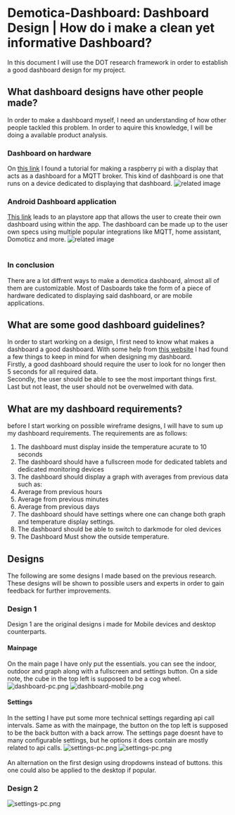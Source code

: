 # Demotica-Dashboard: Dashboard Design | How do i make a clean yet informative Dashboard?
In this document I will use the DOT research framework in order to establish a good dashboard design for my project. 

## What dashboard designs have other people made?
In order to make a dashboard myself, I need an understanding of how other people tackled this problem. In order to aquire this knowledge, I will be doing a available product analysis.

### Dashboard on hardware
On [this link](https://computertotaal.nl/artikelen/internet-thuis/zo-maak-je-een-eenvoudig-dashboard-voor-je-domoticasysteem/) I found a tutorial for making a raspberry pi with a display that acts as a dashboard for a MQTT broker. This kind of dashboard is one that runs on a device dedicated to displaying that dashboard.
![related image](https://api.reshift.nl/modules/media/show_image/569967/?width=640&crop=center)

### Android Dashboard application
[This link](https://play.google.com/store/apps/details?id=app.homehabit.view&hl=nl&gl=US) leads to an playstore app that allows the user to create their own dashboard using within the app. The dashboard can be made up to the user own specs using multiple popular integrations like MQTT, home assistant, Domoticz and more.
![related image](https://play-lh.googleusercontent.com/m1KCENqg8pVep7qdtcdrYjJtVnd--lH_t_7KP8phH-WuebTzTULqoSsQxt16IHIah_8=w2560-h1315)
<br/><br/>
### In conclusion
There are a lot diffrent ways to make a demotica dashboard, almost all of them are customizable. Most of Dasboards take the form of a piece of hardware dedicated to displaying said dashboard, or are mobile applications. 

## What are some good dashboard guidelines?
In order to start working on a design, I first need to know what makes a dashboard a good dashboard. 
With some help from [this website](https://www.eleken.co/blog-posts/dashboard-design-examples-that-catch-the-eye) I had found a few things to keep in mind for when designing my dashboard.<br/>
Firstly, a good dashboard should require the user to look for no longer then 5 seconds for all required data.<br/>
Secondly, the user should be able to see the most important things first.<br/>
Last but not least, the user should not be overwelmed with data.

## What are my dashboard requirements?
before I start working on possible wireframe designs, I will have to sum up my dashboard requirements.
The requirements are as follows:
1. The dashboard must display inside the temperature acurate to 10 seconds
2. The dashboard should have a fullscreen mode for dedicated tablets and dedicated monitoring devices
3. The dashboard should display a graph with averages from previous data such as:
  1. Average from previous hours 
  2. Average from previous minutes
  3. Average from previous days
4. The dashboard should have settings where one can change both graph and temperature display settings.
5. The dashboard should be able to switch to darkmode for oled devices
6. The Dashboard Must show the outside temperature.

## Designs
The following are some designs I made based on the previous research. These designs will be shown to possible users and experts in order to gain feedback for further improvements.

### Design 1
Design 1 are the original designs i made for Mobile devices and desktop counterparts.
#### Mainpage
On the main page I have only put the essentials. you can see the indoor, outdoor and graph along with a fullscreen and settings button.
On a side note, the cube in the top left is supposed to be a cog wheel.
![dashboard-pc.png](./Media/dashboard-pc.png)
![dashboard-mobile.png](./Media/dashboard-mobile.png)
#### Settings
In the setting I have put some more technical settings regarding api call intervals.
Same as with the mainpage, the button on the top left is supposed to be the back button with a back arrow.
The settings page doesnt have to many configurable settings, but he options it does contain are mostly related to api calls.
![settings-pc.png](./Media/settings-pc.png)
![settings-pc.png](./Media/settings-mobile.png)
<br/><br/>
An alternation on the first design using dropdowns instead of buttons. this one could also be applied to the desktop if popular.
<br/>

### Design 2


![settings-pc.png](./Media/settings-mobile-alt1.png)
